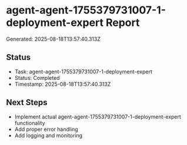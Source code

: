 # agent-agent-1755379731007-1-deployment-expert Report

Generated: 2025-08-18T13:57:40.313Z

## Status
- Task: agent-agent-1755379731007-1-deployment-expert
- Status: Completed
- Timestamp: 2025-08-18T13:57:40.313Z

## Next Steps
- Implement actual agent-agent-1755379731007-1-deployment-expert functionality
- Add proper error handling
- Add logging and monitoring
